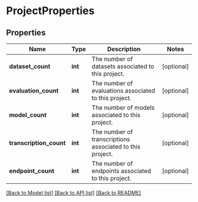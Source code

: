 # ProjectProperties

## Properties
Name | Type | Description | Notes
------------ | ------------- | ------------- | -------------
**dataset_count** | **int** | The number of datasets associated to this project. | [optional] 
**evaluation_count** | **int** | The number of evaluations associated to this project. | [optional] 
**model_count** | **int** | The number of models associated to this project. | [optional] 
**transcription_count** | **int** | The number of transcriptions associated to this project. | [optional] 
**endpoint_count** | **int** | The number of endpoints associated to this project. | [optional] 

[[Back to Model list]](../README.md#documentation-for-models) [[Back to API list]](../README.md#documentation-for-api-endpoints) [[Back to README]](../README.md)


